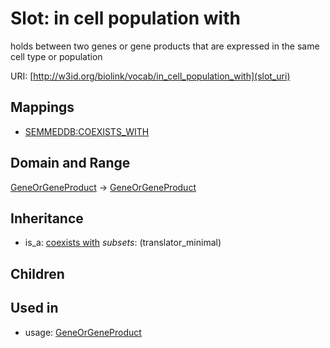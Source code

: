 # Slot: in cell population with


holds between two genes or gene products that are expressed in the same cell type or population

URI: [http://w3id.org/biolink/vocab/in_cell_population_with](slot_uri)
## Mappings

 * [SEMMEDDB:COEXISTS_WITH](http://purl.obolibrary.org/obo/SEMMEDDB_COEXISTS_WITH)
## Domain and Range

[GeneOrGeneProduct](GeneOrGeneProduct.md) -> [GeneOrGeneProduct](GeneOrGeneProduct.md)
## Inheritance

 *  is_a: [coexists with](coexists_with.md) *subsets*: (translator_minimal)
## Children

## Used in

 *  usage: [GeneOrGeneProduct](GeneOrGeneProduct.md)
